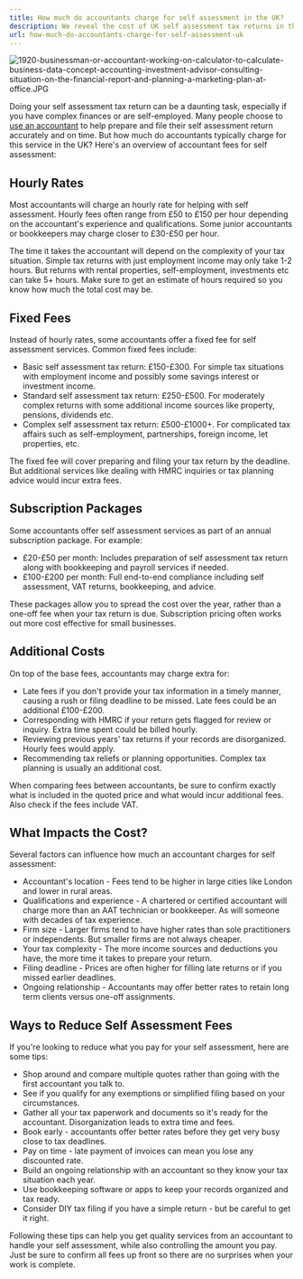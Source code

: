 ```yaml
---
title: How much do accountants charge for self assessment in the UK?
description: We reveal the cost of UK self assessment tax returns in this complete guide.
url: how-much-do-accountants-charge-for-self-assessment-uk
---
```

![1920-businessman-or-accountant-working-on-calculator-to-calculate-business-data-concept-accounting-investment-advisor-consulting-situation-on-the-financial-report-and-planning-a-marketing-plan-at-office.JPG](/1920-businessman-or-accountant-working-on-calculator-to-calculate-business-data-concept-accounting-investment-advisor-consulting-situation-on-the-financial-report-and-planning-a-marketing-plan-at-office.jpg)

Doing your self assessment tax return can be a daunting task, especially if you have complex finances or are self-employed. Many people choose to [use an accountant](https://londonexpertfinder.com/services/accountants/) to help prepare and file their self assessment return accurately and on time. But how much do accountants typically charge for this service in the UK? Here's an overview of accountant fees for self assessment:

## Hourly Rates

Most accountants will charge an hourly rate for helping with self assessment. Hourly fees often range from £50 to £150 per hour depending on the accountant's experience and qualifications. Some junior accountants or bookkeepers may charge closer to £30-£50 per hour.

The time it takes the accountant will depend on the complexity of your tax situation. Simple tax returns with just employment income may only take 1-2 hours. But returns with rental properties, self-employment, investments etc can take 5+ hours. Make sure to get an estimate of hours required so you know how much the total cost may be.

## Fixed Fees

Instead of hourly rates, some accountants offer a fixed fee for self assessment services. Common fixed fees include:

- Basic self assessment tax return: £150-£300. For simple tax situations with employment income and possibly some savings interest or investment income.
- Standard self assessment tax return: £250-£500. For moderately complex returns with some additional income sources like property, pensions, dividends etc.
- Complex self assessment tax return: £500-£1000+. For complicated tax affairs such as self-employment, partnerships, foreign income, let properties, etc.

The fixed fee will cover preparing and filing your tax return by the deadline. But additional services like dealing with HMRC inquiries or tax planning advice would incur extra fees.

## Subscription Packages

Some accountants offer self assessment services as part of an annual subscription package. For example:

- £20-£50 per month: Includes preparation of self assessment tax return along with bookkeeping and payroll services if needed.
- £100-£200 per month: Full end-to-end compliance including self assessment, VAT returns, bookkeeping, and advice.

These packages allow you to spread the cost over the year, rather than a one-off fee when your tax return is due. Subscription pricing often works out more cost effective for small businesses.

## Additional Costs

On top of the base fees, accountants may charge extra for:

- Late fees if you don't provide your tax information in a timely manner, causing a rush or filing deadline to be missed. Late fees could be an additional £100-£200.
- Corresponding with HMRC if your return gets flagged for review or inquiry. Extra time spent could be billed hourly.
- Reviewing previous years' tax returns if your records are disorganized. Hourly fees would apply.
- Recommending tax reliefs or planning opportunities. Complex tax planning is usually an additional cost.

When comparing fees between accountants, be sure to confirm exactly what is included in the quoted price and what would incur additional fees. Also check if the fees include VAT.

## What Impacts the Cost?

Several factors can influence how much an accountant charges for self assessment:

- Accountant's location - Fees tend to be higher in large cities like London and lower in rural areas.
- Qualifications and experience - A chartered or certified accountant will charge more than an AAT technician or bookkeeper. As will someone with decades of tax experience.
- Firm size - Larger firms tend to have higher rates than sole practitioners or independents. But smaller firms are not always cheaper.
- Your tax complexity - The more income sources and deductions you have, the more time it takes to prepare your return.
- Filing deadline - Prices are often higher for filling late returns or if you missed earlier deadlines.
- Ongoing relationship - Accountants may offer better rates to retain long term clients versus one-off assignments.

## Ways to Reduce Self Assessment Fees

If you're looking to reduce what you pay for your self assessment, here are some tips:

- Shop around and compare multiple quotes rather than going with the first accountant you talk to.
- See if you qualify for any exemptions or simplified filing based on your circumstances.
- Gather all your tax paperwork and documents so it's ready for the accountant. Disorganization leads to extra time and fees.
- Book early - accountants offer better rates before they get very busy close to tax deadlines.
- Pay on time - late payment of invoices can mean you lose any discounted rate.
- Build an ongoing relationship with an accountant so they know your tax situation each year.
- Use bookkeeping software or apps to keep your records organized and tax ready.
- Consider DIY tax filing if you have a simple return - but be careful to get it right.

Following these tips can help you get quality services from an accountant to handle your self assessment, while also controlling the amount you pay. Just be sure to confirm all fees up front so there are no surprises when your work is complete.